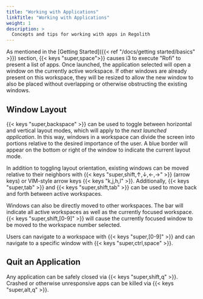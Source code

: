 ```yaml
---
title: "Working with Applications"
linkTitle: "Working with Applications"
weight: 1
description: >
  Concepts and tips for working with apps in Regolith
---
```


As mentioned in the [Getting Started]({{< ref "/docs/getting started/basics" >}}) section, {{< keys "super,space">}} causes i3 to execute "Rofi" to present a list of apps. Once launched, the application selected will open a window on the currently active workspace. If other windows are already present on this workspace, they will be resized to allow the new window to also be placed without overlapping or otherwise obstructing the existing windows.

## Window Layout

{{< keys "super,backspace" >}} can be used to toggle between horizontal and vertical layout modes, which will apply to the _next launched application_. In this way, windows in a workspace can divide the screen into portions relative to the desired importance of the user. A blue border will appear on the bottom or right of the window to indicate the current layout mode.

In addition to toggling layout orientation, existing windows can be moved relative to their neighbors with {{< keys "super,shift,↑,↓,←,→" >}} (arrow keys) or VIM-style arrow keys {{< keys "k,j,h,l" >}}. Additionally, {{< keys "super,tab" >}} and {{< keys "super,shift,tab" >}} can be used to move back and forth between active workspaces.

Windows can also be directly moved to other workspaces. The bar will indicate all active workspaces as well as the currently focused workspace. {{< keys "super,shift,[0-9]" >}} will cause the currently focused window to be moved to the workspace number selected.

Users can navigate to a workspace with {{< keys "super,[0-9]" >}} and can navigate to a specific window with {{< keys "super,ctrl,space" >}}.

## Quit an Application

Any application can be safely closed via {{< keys "super,shift,q" >}}. Crashed or otherwise unresponsive apps can be killed via {{< keys "super,alt,q" >}}.
